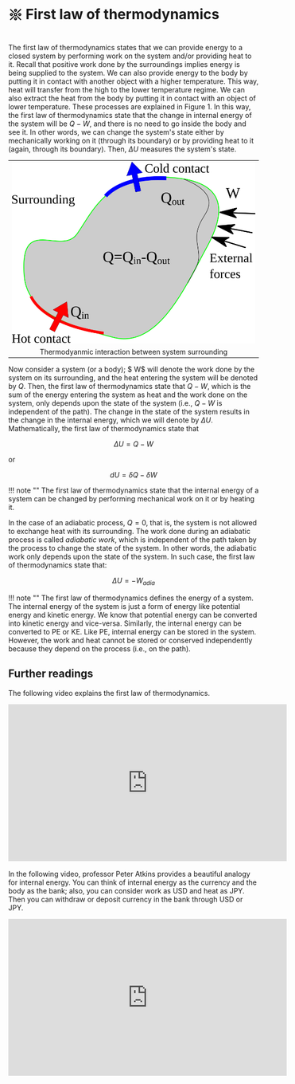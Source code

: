 # 𑗕 First law of thermodynamics

The first law of thermodynamics states that we can provide energy to a closed system by performing work on the system and/or providing heat to it. Recall that positive work done by the surroundings implies energy is being supplied to the system. We can also provide energy to the body by putting it in contact with another object with a higher temperature. This way, heat will transfer from the high to the lower temperature regime. We can also extract the heat from the body by putting it in contact with an object of lower temperature. These processes are explained in Figure 1. In this way, the first law of thermodynamics state that the change in internal energy of the system will be $Q-W$,  and there is no need to go inside the body and see it. In other words, we can change the system's state either by mechanically working on it (through its boundary) or by providing heat to it (again, through its boundary). Then, $\Delta U$ measures the system's state.

| |
| :---: |
| ![](../figures/First-law.svg) |
| Thermodyanmic interaction between system surrounding |

Now consider a system (or a body); $ W$ will denote the work done by the system on its surrounding​, and the heat entering the system will be denoted by $Q$​. Then, the first law of thermodynamics state that $Q-W$​, which is the sum of the energy entering the system as heat and the work done on the system, only depends upon the state of the system (i.e., $Q-W$​ is independent of the path). The change in the state of the system results in the change in the internal energy, which we will denote by $\Delta U$​. Mathematically, the first law of thermodynamics state that

$$
\Delta U = Q-W
$$

or

$$
dU = \delta Q - \delta W
$$

!!! note ""
    The first law of thermodynamics state that the internal energy of a system can be changed by performing mechanical work on it or by heating it.

In the case of an adiabatic process, $Q=0$​​, that is, the system is not allowed to exchange heat with its surrounding. The work done during an adiabatic process is called *adiabatic work*, which is independent of the path taken by the process to change the state of the system. In other words, the adiabatic work only depends upon the state of the system. In such case, the first law of thermodynamics state that:

$$
\Delta U = -W_{adia}
$$

!!! note ""
    The first law of thermodynamics defines the energy of a system. The internal energy of the system is just a form of energy like potential energy and kinetic energy. We know that potential energy can be converted into kinetic energy and vice-versa. Similarly, the internal energy can be converted to PE or KE. Like PE, internal energy can be stored in the system. However, the work and heat cannot be stored or conserved independently because they depend on the process (i.e., on the path).

## Further readings

The following video explains the first law of thermodynamics.

<iframe width="560" height="315" src="https://www.youtube.com/embed/1OFlW8OXN64" title="YouTube video player" frameborder="0" allow="accelerometer; autoplay; clipboard-write; encrypted-media; gyroscope; picture-in-picture" allowfullscreen></iframe>

In the following video, professor Peter Atkins provides a beautiful analogy for internal energy. You can think of internal energy as the currency and the body as the bank; also, you can consider work as USD and heat as JPY. Then you can withdraw or deposit currency in the bank through USD or JPY.

<iframe width="560" height="315" src="https://www.youtube.com/embed/kSuXS_zqRec" title="YouTube video player" frameborder="0" allow="accelerometer; autoplay; clipboard-write; encrypted-media; gyroscope; picture-in-picture" allowfullscreen></iframe>
